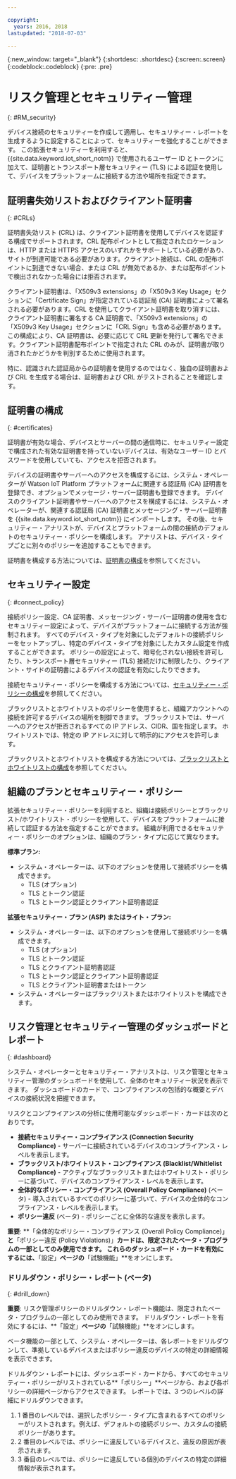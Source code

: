 ```yaml
---

copyright:
  years: 2016, 2018
lastupdated: "2018-07-03"

---
```


{:new_window: target="\_blank"}
{:shortdesc: .shortdesc}
{:screen:.screen}
{:codeblock:.codeblock}
{:pre: .pre}

# リスク管理とセキュリティー管理
{: #RM_security}

デバイス接続のセキュリティーを作成して適用し、セキュリティー・レポートを生成するように設定することによって、セキュリティーを強化することができます。 この拡張セキュリティーを利用すると、{{site.data.keyword.iot_short_notm}} で使用されるユーザー ID とトークンに加えて、証明書とトランスポート層セキュリティー (TLS) による認証を使用して、デバイスをプラットフォームに接続する方法や場所を指定できます。

## 証明書失効リストおよびクライアント証明書
{: #CRLs}

証明書失効リスト (CRL) は、クライアント証明書を使用してデバイスを認証する構成でサポートされます。CRL 配布ポイントとして指定されたロケーションは、HTTP または HTTPS アクセスのいずれかをサポートしている必要があり、サイトが到達可能である必要があります。クライアント接続は、CRL の配布ポイントに到達できない場合、または CRL が無効であるか、または配布ポイントで検出されなかった場合には拒否されます。 
 

クライアント証明書は、「X509v3 extensions」の「X509v3 Key Usage」セクションに「Certificate Sign」が指定されている認証局 (CA) 証明書によって署名される必要があります。CRL を使用してクライアント証明書を取り消すには、クライアント証明書に署名する CA 証明書で、「X509v3 extensions」の「X509v3 Key Usage」セクションに「CRL Sign」も含める必要があります。この構成により、CA 証明書は、必要に応じて CRL 更新を発行して署名できます。クライアント証明書配布ポイントで指定された CRL のみが、証明書が取り消されたかどうかを判別するために使用されます。

特に、認識された認証局からの証明書を使用するのではなく、独自の証明書および CRL を生成する場合は、証明書および CRL がテストされることを確認します。


## 証明書の構成
{: #certificates}

証明書が有効な場合、デバイスとサーバーの間の通信時に、セキュリティー設定で構成された有効な証明書を持っていないデバイスは、有効なユーザー ID とパスワードを使用していても、アクセスを拒否されます。

デバイスの証明書やサーバーへのアクセスを構成するには、システム・オペレーターが Watson IoT Platform プラットフォームに関連する認証局 (CA) 証明書を登録でき、オプションでメッセージ・サーバー証明書も登録できます。
デバイスのクライアント証明書やサーバーへのアクセスを構成するには、システム・オペレーターが、関連する認証局 (CA) 証明書とメッセージング・サーバー証明書を {{site.data.keyword.iot_short_notm}} にインポートします。 その後、セキュリティー・アナリストが、デバイスとプラットフォームの間の接続のデフォルトのセキュリティー・ポリシーを構成します。 アナリストは、デバイス・タイプごとに別々のポリシーを追加することもできます。

証明書を構成する方法については、[証明書の構成](set_up_certificates.html)を参照してください。

## セキュリティー設定
{: #connect_policy}

接続ポリシー設定、CA 証明書、メッセージング・サーバー証明書の使用を含むセキュリティー設定によって、デバイスがプラットフォームに接続する方法が強制されます。 すべてのデバイス・タイプを対象にしたデフォルトの接続ポリシーをセットアップし、特定のデバイス・タイプを対象にしたカスタム設定を作成することができます。 ポリシーの設定によって、暗号化されない接続を許可したり、トランスポート層セキュリティー (TLS) 接続だけに制限したり、クライアント・サイドの証明書によるデバイスの認証を有効にしたりできます。

接続セキュリティー・ポリシーを構成する方法については、[セキュリティー・ポリシーの構成](set_up_policies.html)を参照してください。

ブラックリストとホワイトリストのポリシーを使用すると、組織アカウントへの接続を許可するデバイスの場所を制御できます。 ブラックリストでは、サーバーへのアクセスが拒否されるすべての IP アドレス、CIDR、国を指定します。 ホワイトリストでは、特定の IP アドレスに対して明示的にアクセスを許可します。

ブラックリストとホワイトリストを構成する方法については、[ブラックリストとホワイトリストの構成](set_up_policies.html#config_black_white)を参照してください。

## 組織のプランとセキュリティー・ポリシー
拡張セキュリティー・ポリシーを利用すると、組織は接続ポリシーとブラックリスト/ホワイトリスト・ポリシーを使用して、デバイスをプラットフォームに接続して認証する方法を指定することができます。 組織が利用できるセキュリティー・ポリシーのオプションは、組織のプラン・タイプに応じて異なります。

**標準プラン:**
- システム・オペレーターは、以下のオプションを使用して接続ポリシーを構成できます。
    - TLS (オプション)
    - TLS とトークン認証
    - TLS とトークン認証とクライアント証明書認証

**拡張セキュリティー・プラン (ASP) またはライト・プラン:**
- システム・オペレーターは、以下のオプションを使用して接続ポリシーを構成できます。
    - TLS (オプション)
    - TLS とトークン認証
    - TLS とクライアント証明書認証
    - TLS とトークン認証とクライアント証明書認証
    - TLS とクライアント証明書またはトークン
- システム・オペレーターはブラックリストまたはホワイトリストを構成できます。

## リスク管理とセキュリティー管理のダッシュボードとレポート
{: #dashboard}

システム・オペレーターとセキュリティー・アナリストは、リスク管理とセキュリティー管理のダッシュボードを使用して、全体のセキュリティー状況を表示できます。 ダッシュボードのカードで、コンプライアンスの包括的な概要とデバイスの接続状況を把握できます。

リスクとコンプライアンスの分析に使用可能なダッシュボード・カードは次のとおりです。
 - **接続セキュリティー・コンプライアンス (Connection Security Compliance)** - サーバーに接続されているデバイスのコンプライアンス・レベルを表示します。
 - **ブラックリスト/ホワイトリスト・コンプライアンス (Blacklist/Whitlelist Compliance)** - アクティブなブラックリストまたはホワイトリスト・ポリシーに基づいて、デバイスのコンプライアンス・レベルを表示します。
 - **全体的なポリシー・コンプライアンス (Overall Policy Compliance)** (ベータ) - 導入されているすべてのポリシーに基づいて、デバイスの全体的なコンプライアンス・レベルを表示します。
 - **ポリシー違反** (ベータ) - ポリシーごとに全体的な違反を表示します。

**重要**: **「全体的なポリシー・コンプライアンス (Overall Policy Compliance)」**と**「ポリシー違反 (Policy Violations)」**カードは、限定されたベータ・プログラムの一部としてのみ使用できます。 これらのダッシュボード・カードを有効にするには、**「設定」**ページの**「試験機能」**をオンにします。

### ドリルダウン・ポリシー・レポート (ベータ)
{: #drill_down}

**重要**: リスク管理ポリシーのドリルダウン・レポート機能は、限定されたベータ・プログラムの一部としてのみ使用できます。 ドリルダウン・レポートを有効にするには、**「設定」**ページの**「試験機能」**をオンにします。

ベータ機能の一部として、システム・オペレーターは、各レポートをドリルダウンして、準拠しているデバイスまたはポリシー違反のデバイスの特定の詳細情報を表示できます。

ドリルダウン・レポートには、ダッシュボード・カードから、すべてのセキュリティー・ポリシーがリストされている**「ポリシー」**ページから、および各ポリシーの詳細ページからアクセスできます。 レポートでは、3 つのレベルの詳細にドリルダウンできます。
1. 1 番目のレベルでは、選択したポリシー・タイプに含まれるすべてのポリシーがリストされます。例えば、デフォルトの接続ポリシー、カスタムの接続ポリシーがあります。
2. 2 番目のレベルでは、ポリシーに違反しているデバイスと、違反の原因が表示されます。
3. 3 番目のレベルでは、ポリシーに違反している個別のデバイスの特定の詳細情報が表示されます。
